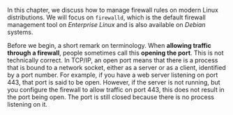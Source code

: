 In this chapter, we discuss how to manage firewall rules on modern Linux distributions. We will focus on `firewalld`, which is the default firewall management tool on *Enterprise Linux* and is also available on *Debian* systems.

Before we begin, a short remark on terminology. When **allowing traffic through a firewall**, people sometimes call this **opening the port**. This is not technically correct. In TCP/IP, an open port means that there is a process that is bound to a network socket, either as a server or as a client, identified by a port number. For example, if you have a web server listening on port 443, that port is said to be open. However, if the server is not running, but you configure the firewall to allow traffic on port 443, this does not result in the port being open. The port is still closed because there is no process listening on it.

